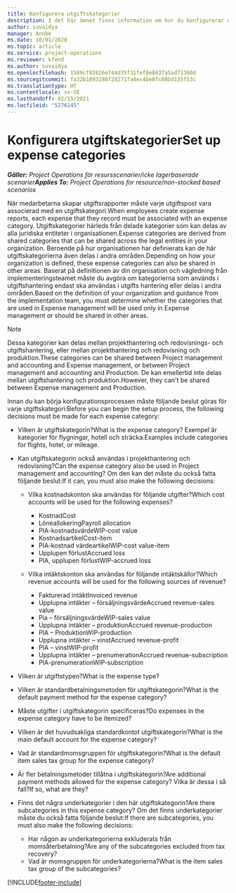 ```yaml
---
title: Konfigurera utgiftskategorier
description: I det här ämnet finns information om hur du konfigurerar utgiftskategorier och delade kategorier för utgiftsrapporter.
author: suvaidya
manager: Annbe
ms.date: 10/01/2020
ms.topic: article
ms.service: project-operations
ms.reviewer: kfend
ms.author: suvaidya
ms.openlocfilehash: 1589cf82626e744d35f31fef8e8437a5ad71360d
ms.sourcegitcommit: fa32b1893286f20271fa4ec4be8fc68bd135f53c
ms.translationtype: HT
ms.contentlocale: sv-SE
ms.lasthandoff: 02/15/2021
ms.locfileid: "5276145"
---
```

# <a name="set-up-expense-categories"></a><span data-ttu-id="d186a-103">Konfigurera utgiftskategorier</span><span class="sxs-lookup"><span data-stu-id="d186a-103">Set up expense categories</span></span>

<span data-ttu-id="d186a-104">_**Gäller:** Project Operations för resursscenarier/icke lagerbaserade scenarier_</span><span class="sxs-lookup"><span data-stu-id="d186a-104">_**Applies To:** Project Operations for resource/non-stocked based scenarios_</span></span>

<span data-ttu-id="d186a-105">När medarbetarna skapar utgiftsrapporter måste varje utgiftspost vara associerad med en utgiftskategori.</span><span class="sxs-lookup"><span data-stu-id="d186a-105">When employees create expense reports, each expense that they record must be associated with an expense category.</span></span> <span data-ttu-id="d186a-106">Utgiftskategorier härleds från delade kategorier som kan delas av alla juridiska entiteter i organisationen.</span><span class="sxs-lookup"><span data-stu-id="d186a-106">Expense categories are derived from shared categories that can be shared across the legal entities in your organization.</span></span> <span data-ttu-id="d186a-107">Beroende på hur organisationen har definierats kan de här utgiftskategorierna även delas i andra områden.</span><span class="sxs-lookup"><span data-stu-id="d186a-107">Depending on how your organization is defined, these expense categories can also be shared in other areas.</span></span> <span data-ttu-id="d186a-108">Baserat på definitionen av din organisation och vägledning från implementeringsteamet måste du avgöra om kategorierna som används i utgiftshantering endast ska användas i utgifts hantering eller delas i andra områden.</span><span class="sxs-lookup"><span data-stu-id="d186a-108">Based on the definition of your organization and guidance from the implementation team, you must determine whether the categories that are used in Expense management will be used only in Expense management or should be shared in other areas.</span></span>

> [!NOTE]
> <span data-ttu-id="d186a-109">Dessa kategorier kan delas mellan projekthantering och redovisnings- och utgiftshantering, eller mellan projekthantering och redovisning och produktion.</span><span class="sxs-lookup"><span data-stu-id="d186a-109">These categories can be shared between Project management and accounting and Expense management, or between Project management and accounting and Production.</span></span> <span data-ttu-id="d186a-110">De kan emellertid inte delas mellan utgiftshantering och produktion.</span><span class="sxs-lookup"><span data-stu-id="d186a-110">However, they can't be shared between Expense management and Production.</span></span>

<span data-ttu-id="d186a-111">Innan du kan börja konfigurationsprocessen måste följande beslut göras för varje utgiftskategori:</span><span class="sxs-lookup"><span data-stu-id="d186a-111">Before you can begin the setup process, the following decisions must be made for each expense category:</span></span>

- <span data-ttu-id="d186a-112">Vilken är utgiftskategorin?</span><span class="sxs-lookup"><span data-stu-id="d186a-112">What is the expense category?</span></span> <span data-ttu-id="d186a-113">Exempel är kategorier för flygningar, hotell och sträcka.</span><span class="sxs-lookup"><span data-stu-id="d186a-113">Examples include categories for flights, hotel, or mileage.</span></span>
- <span data-ttu-id="d186a-114">Kan utgiftskategorin också användas i projekthantering och redovisning?</span><span class="sxs-lookup"><span data-stu-id="d186a-114">Can the expense category also be used in Project management and accounting?</span></span> <span data-ttu-id="d186a-115">Om den kan det måste du också fatta följande beslut:</span><span class="sxs-lookup"><span data-stu-id="d186a-115">If it can, you must also make the following decisions:</span></span>

    - <span data-ttu-id="d186a-116">Vilka kostnadskonton ska användas för följande utgifter?</span><span class="sxs-lookup"><span data-stu-id="d186a-116">Which cost accounts will be used for the following expenses?</span></span>

        - <span data-ttu-id="d186a-117">Kostnad</span><span class="sxs-lookup"><span data-stu-id="d186a-117">Cost</span></span>
        - <span data-ttu-id="d186a-118">Löneallokering</span><span class="sxs-lookup"><span data-stu-id="d186a-118">Payroll allocation</span></span>
        - <span data-ttu-id="d186a-119">PIA-kostnadsvärde</span><span class="sxs-lookup"><span data-stu-id="d186a-119">WIP-cost value</span></span>
        - <span data-ttu-id="d186a-120">Kostnadsartikel</span><span class="sxs-lookup"><span data-stu-id="d186a-120">Cost-item</span></span>
        - <span data-ttu-id="d186a-121">PIA-kostnad värdeartikel</span><span class="sxs-lookup"><span data-stu-id="d186a-121">WIP-cost value-item</span></span>
        - <span data-ttu-id="d186a-122">Upplupen förlust</span><span class="sxs-lookup"><span data-stu-id="d186a-122">Accrued loss</span></span>
        - <span data-ttu-id="d186a-123">PIA, upplupen förlust</span><span class="sxs-lookup"><span data-stu-id="d186a-123">WIP-accrued loss</span></span>

    - <span data-ttu-id="d186a-124">Vilka intäktskonton ska användas för följande intäktskällor?</span><span class="sxs-lookup"><span data-stu-id="d186a-124">Which revenue accounts will be used for the following sources of revenue?</span></span>

        - <span data-ttu-id="d186a-125">Fakturerad intäkt</span><span class="sxs-lookup"><span data-stu-id="d186a-125">Invoiced revenue</span></span>
        - <span data-ttu-id="d186a-126">Upplupna intäkter – försäljningsvärde</span><span class="sxs-lookup"><span data-stu-id="d186a-126">Accrued revenue-sales value</span></span>
        - <span data-ttu-id="d186a-127">Pia – försäljningsvärde</span><span class="sxs-lookup"><span data-stu-id="d186a-127">WIP-sales value</span></span>
        - <span data-ttu-id="d186a-128">Upplupna intäkter – produktion</span><span class="sxs-lookup"><span data-stu-id="d186a-128">Accrued revenue-production</span></span>
        - <span data-ttu-id="d186a-129">PIA – Produktion</span><span class="sxs-lookup"><span data-stu-id="d186a-129">WIP-production</span></span>
        - <span data-ttu-id="d186a-130">Upplupna intäkter – vinst</span><span class="sxs-lookup"><span data-stu-id="d186a-130">Accrued revenue-profit</span></span>
        - <span data-ttu-id="d186a-131">PIA – vinst</span><span class="sxs-lookup"><span data-stu-id="d186a-131">WIP-profit</span></span>
        - <span data-ttu-id="d186a-132">Upplupna intäkter – prenumeration</span><span class="sxs-lookup"><span data-stu-id="d186a-132">Accrued revenue-subscription</span></span>
        - <span data-ttu-id="d186a-133">PIA-prenumeration</span><span class="sxs-lookup"><span data-stu-id="d186a-133">WIP-subscription</span></span>

- <span data-ttu-id="d186a-134">Vilken är utgiftstypen?</span><span class="sxs-lookup"><span data-stu-id="d186a-134">What is the expense type?</span></span>
- <span data-ttu-id="d186a-135">Vilken är standardbetalningsmetoden för utgiftskategorin?</span><span class="sxs-lookup"><span data-stu-id="d186a-135">What is the default payment method for the expense category?</span></span>
- <span data-ttu-id="d186a-136">Måste utgifter i utgiftskategorin specificeras?</span><span class="sxs-lookup"><span data-stu-id="d186a-136">Do expenses in the expense category have to be itemized?</span></span>
- <span data-ttu-id="d186a-137">Vilken är det huvudsakliga standardkontot utgiftskategorin?</span><span class="sxs-lookup"><span data-stu-id="d186a-137">What is the main default account for the expense category?</span></span>
- <span data-ttu-id="d186a-138">Vad är standardmomsgruppen för utgiftskategorin?</span><span class="sxs-lookup"><span data-stu-id="d186a-138">What is the default item sales tax group for the expense category?</span></span>
- <span data-ttu-id="d186a-139">Är fler betalningsmetoder tillåtna i utgiftskategorin?</span><span class="sxs-lookup"><span data-stu-id="d186a-139">Are additional payment methods allowed for the expense category?</span></span> <span data-ttu-id="d186a-140">Vilka är dessa i så fall?</span><span class="sxs-lookup"><span data-stu-id="d186a-140">If so, what are they?</span></span>
- <span data-ttu-id="d186a-141">Finns det några underkategorier i den här utgiftskategorin?</span><span class="sxs-lookup"><span data-stu-id="d186a-141">Are there subcategories in this expense category?</span></span> <span data-ttu-id="d186a-142">Om det finns underkategorier måste du också fatta följande beslut:</span><span class="sxs-lookup"><span data-stu-id="d186a-142">If there are subcategories, you must also make the following decisions:</span></span>

    - <span data-ttu-id="d186a-143">Har någon av underkategorierna exkluderats från momsåterbetalning?</span><span class="sxs-lookup"><span data-stu-id="d186a-143">Are any of the subcategories excluded from tax recovery?</span></span>
    - <span data-ttu-id="d186a-144">Vad är momsgruppen för underkategorierna?</span><span class="sxs-lookup"><span data-stu-id="d186a-144">What is the item sales tax group of the subcategories?</span></span>


[!INCLUDE[footer-include](../includes/footer-banner.md)]